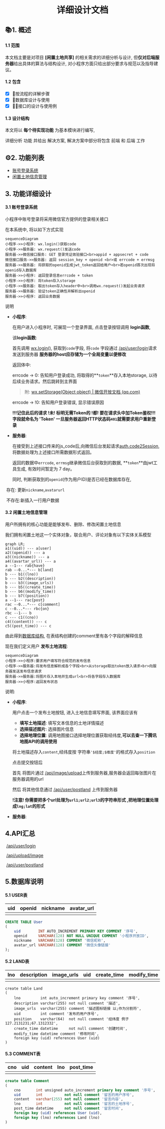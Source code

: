 <h1><div style="text-align: center;">详细设计文档</div></h1>

## 📚︎1. 概述

#### 1.1 范围

本文档主要是对项目 **[闲置土地共享]** 的相关需求的详细分析与设计, 但**仅对后端服务器**给出具体的算法与结构设计, 对小程序方面只给出部分要求与规范以及指导建议。

#### 1.2 包含

- [x] 🌊按流程的详解步骤
- [x] 🐬数据库设计与使用
- [x] 👨‍🔧接口的设计与使用例

#### 1.3 设计结构

本文将以 **每个待实现功能** 为基本模块进行编写,

详细分析 功能 并给出 解决方案, 解决方案中部分将包含 前端 和 后端 工作

## ⚙️2. 功能列表

- [账号登录系统](#31-账号登录系统)
- [闲置土地信息管理](#32-闲置土地信息管理)

## 3. 功能详细设计

#### 3.1 账号登录系统

小程序中账号登录将采用微信官方提供的登录相关接口

在本系统中, 将以如下方式实现

```mermaid
sequenceDiagram
小程序->>小程序: wx.login()获取code
小程序->>服务器: wx.request()发送code
服务器->>微信接口服务: GET 登录凭证效验接口<br>appid + appsecret + code
微信接口服务->>服务器: 返回 session_key + openid <br>或 errcode + errmsg
服务器->>服务器: 将获取的openid生成jwt_token返回给用户<br>若openid首次出现将openid存入数据库
服务器->>小程序: 返回登录信息errcode + token
小程序->>小程序: 将token存入storage
小程序->>服务器: 取出token存入header中<br>调用wx.request()发起业务请求
服务器->>服务器: 验证token正确性并解析出openid
服务器->>小程序: 返回业务数据
```

说明

- **小程序**:

  在用户进入小程序时, 可展现一个登录界面, 点击登录按钮调用 **login函数**,

  该**login函数**:

  首先调用 [wx.login()](https://developers.weixin.qq.com/miniprogram/dev/api/open-api/login/wx.login.html?msclkid=47d4cda8cf7811ec8613b4d8a85d250b), 获取到`code`字段, 将`code`
  字段通过 [/api/user/login](https://www.eolink.com/share/project/api/detail?groupID=-1&apiID=48000826&shareCode=36iWep&shareToken=$2y$10$UrwSpCNcoPLs9YAUDSpDae4HoEBmekVFlA~2FKmLaQ~2FXF.KJjpHZ56C&shareID=375768)请求发送到服务器  **服务器的host应存储为一个全局变量以便修改**

   返回体中:

   errcode -> 0:    告知用户登录成功, 将取得的**`token`**存入本地storage, 以待后续业务请求。然后跳转到主界面

  > 附:	[wx.setStorage(Object object) | 微信开放文档 (qq.com)](https://developers.weixin.qq.com/miniprogram/dev/api/storage/wx.setStorage.html)

   errcode -> !0:   告知用户登录错误, 显示错误原因

  **!!!记住此后的请求 !未! 标明无需Token的 !都! 要在请求头中加Token鉴权!!! 字段就命名为 'Token' 一旦服务器返回HTTP状态码`401`就需要求用户重新登录**

  

- **服务器**:

  在接受到上述接口传来的js_code后,向微信后台发起请求[auth.code2Session](https://developers.weixin.qq.com/miniprogram/dev/api-backend/open-api/login/auth.code2Session.html), 将数据处理为上述接口所需数据形式返回。

  返回的数据中`errcode`, `errmsg`继承微信后台获取到的数据, **`token`**由jwt工具生成, 有效时间暂定为 7 day。

  同时, 判断获取到的`openid`(作为用户ID)是否已经在数据库存在,

​		 存在:    更新`nickname`,`avatarurl`

​		 不存在:新插入一行用户数据



#### 3.2 闲置土地信息管理

用户所拥有的核心功能是能够发布、删除、修改闲置土地信息

我们拥有闲置土地这一个实体对象，联合用户、评论对象有以下实体关系模型

```mermaid
graph LR;
a1((uid)) --- a[user]
a2((openid)) --- a
a3((nickname)) --- a
a4((avartar_url)) --- a
a --1--- rab{have}
rab --0...*--- b[land]
b --- b1((lno))
b --- b2((description))
b --- b3((image_urls))
b --- b5((create_time))
b --- b6((modify_time))
b --- b7((position))
a --1--- rac{post}
rac --0...*--- c[comment]
c --0...*--- rbc{on}
rbc --1--- b
c --- c1((cno))
c4((content)) --- c
c5((post_time)) --- c
```

由此得到[数据库结构](#5数据库说明), 在表结构创建的comment里有各个字段的解释信息

现在我们定义用户 **发布土地流程**:

```mermaid
sequenceDiagram
小程序->>小程序:要求用户填写符合规范的发布信息
小程序->>服务器:将发布信息解析成各个字段<br>从storage取出token放入请求<br>向服务器发送发布信息请求
服务器->>服务器:将图片存入本地并生成url<br>将各字段存入数据库
服务器->>小程序:返回发布状态
```

说明:

- **小程序**:

  用户点击一个发布土地按钮, 进入土地信息填写界面, 该界面应该有

    - **填写土地描述**: 填写文本信息的土地详情描述
    - **选择描述图片**: 选择图片信息
    - **选择地理位置**: 调用地图接口选择地理位置获取经纬度,**可以去查一下腾讯地图API的调用使用**

  将土地描述存入`content`,经纬度按 字符串`'$经度;$维度'`的格式存入`position`

  点击提交按钮后

   首先 将图片通过 [/api/image/upload](https://www.eolink.com/share/project/api/detail?groupID=-1&apiID=48001523&shareCode=36iWep&shareToken=$2y$10$gmvhiBI~2FqTO49lheilQUkevbipzQ~2Fvc8u3A4Z4eeyjCjIF2u4UOXq&shareID=375768)上传到服务器,服务器会返回每张图片在服务器调用的url
  
   然后 将其他信息通过 [/api/user/postland](https://www.eolink.com/share/project/api/detail?groupID=-1&apiID=48007742&shareCode=36iWep&shareToken=$2y$10$srUfLT5.3jU6OmOztnHZQ.jYU7Ra6xQqkmEv1LxWCGhScstSIp8NG&shareID=375768) 上传到服务器
  
  **!注意! 你需要把多个url处理为`url1;url2;url3`的字符串形式 ,把地理位置处理成`lng;lat`的形式**
  
  


- **服务器**:



## 4.API汇总

​    [/api/user/login](https://www.eolink.com/share/project/api/detail?groupID=-1&apiID=48000826&shareCode=36iWep&shareToken=$2y$10$UrwSpCNcoPLs9YAUDSpDae4HoEBmekVFlA~2FKmLaQ~2FXF.KJjpHZ56C&shareID=375768)

​    [/api/upload/image](https://www.eolink.com/share/project/api/detail?groupID=-1&apiID=48001523&shareCode=36iWep&shareToken=$2y$10$gmvhiBI~2FqTO49lheilQUkevbipzQ~2Fvc8u3A4Z4eeyjCjIF2u4UOXq&shareID=375768)

​	[/api/user/postland](https://www.eolink.com/share/project/api/detail?groupID=-1&apiID=48007742&shareCode=36iWep&shareToken=$2y$10$srUfLT5.3jU6OmOztnHZQ.jYU7Ra6xQqkmEv1LxWCGhScstSIp8NG&shareID=375768)



## 5.数据库说明

#### 5.1 USER表

| uid | openid | nickname | avatar_url |
|-----|--------|----------|------------|
|     |        |          |            |

```sql
CREATE TABLE User
(
    uid        INT AUTO_INCREMENT PRIMARY KEY COMMENT '序号',
    openid     VARCHAR(128) NOT NULL UNIQUE COMMENT '小程序开放ID',
    nickname   VARCHAR(128) COMMENT '微信昵称',
    avatar_url VARCHAR(128) COMMENT '微信头像链接'
);
```

#### 5.2 LAND表

| lno | description | image_urls | uid | create_time | modify_time | position |
|-----|-------------|------------|-----|-------------|-------------|----------|
|     |             |            |     |             |             |          |

```mysql
create table Land
(
    lno         int auto_increment primary key comment '序号',
    description varchar(255) not null comment '描述',
    image_urls  varchar(255) comment '描述图标链接 以;作为分割符',
    uid         int comment '发布的用户序号',
    position    varchar(64)  not null comment '经纬度 例子 127.2131231;67.1312332',
    create_time datetime     not null comment '创建时间',
    modify_time datetime comment '修改时间',
    foreign key (uid) references User (uid)
)
```

#### 5.3 COMMENT表

| cno | uid | content | lno | post_time |
|-----|-----|---------|-----|-----------|
|     |     |         |     |           |

```sql
create table Comment
(
    cno       int unsigned auto_increment primary key comment '序号',
    uid       int          not null comment '留言的用户序号',
    content   varchar(255) not null comment '留言内容',
    lno       int          not null comment '留言的土地序号',
    post_time datetime     not null comment '留言时间',
    foreign key (uid) references User (uid),
    foreign key (lno) references Land (lno)
)
```
